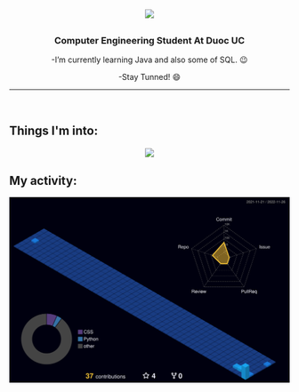 <h1 align="center">
  <a href="https://git.io/typing-svg">
    <img src="https://readme-typing-svg.herokuapp.com/?lines=Hey+There!+✌+😃;I'm+Joel+Medina...;It's+my+pleassure+to+meet+you+all!&center=true&size=19">
  </a>
</h1>

<h3 align="center">Computer Engineering Student At Duoc UC
</h3>
<p align="center">
-I’m currently learning Java and also some of SQL. 😉
  </p>
<p align="center">
-Stay Tunned! 😄
  </p>
<hr>
<br>
  
## Things I'm into:

<div align=center>
  <a href="https://github.com/Venec0/github-readme-stats"><img width=325 align="center" src="https://github-readme-stats.vercel.app/api/top-langs/?username=Venec0&hide=c%23,powershell,Mathematica,Ruby,Objective-C,Objective-C%2b%2b,Cuda&title_color=61dafb&text_color=ffffff&icon_color=61dafb&bg_color=20232a&langs_count=8&layout=compact&border_color=61dafb&hide_border=true" />
  </a>
</div>

## My activity:
![contrib graph](./profile-3d-contrib/profile-night-view.svg)

<!--
**Venec0/Venec0** is a ✨ _special_ ✨ repository because its `README.md` (this file) appears on your GitHub profile.

Here are some ideas to get you started:

- 🔭 I’m currently working on ...
- 🌱 I’m currently learning ...
- 👯 I’m looking to collaborate on ...
- 🤔 I’m looking for help with ...
- 💬 Ask me about ...
- 📫 How to reach me: ...
- 😄 Pronouns: ...
- ⚡ Fun fact: ...
-->
